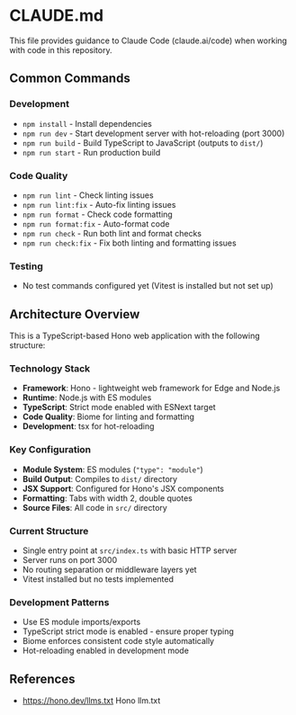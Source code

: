 # CLAUDE.md

This file provides guidance to Claude Code (claude.ai/code) when working with code in this repository.

## Common Commands

### Development
- `npm install` - Install dependencies
- `npm run dev` - Start development server with hot-reloading (port 3000)
- `npm run build` - Build TypeScript to JavaScript (outputs to `dist/`)
- `npm run start` - Run production build

### Code Quality
- `npm run lint` - Check linting issues
- `npm run lint:fix` - Auto-fix linting issues
- `npm run format` - Check code formatting
- `npm run format:fix` - Auto-format code
- `npm run check` - Run both lint and format checks
- `npm run check:fix` - Fix both linting and formatting issues

### Testing
- No test commands configured yet (Vitest is installed but not set up)

## Architecture Overview

This is a TypeScript-based Hono web application with the following structure:

### Technology Stack
- **Framework**: Hono - lightweight web framework for Edge and Node.js
- **Runtime**: Node.js with ES modules
- **TypeScript**: Strict mode enabled with ESNext target
- **Code Quality**: Biome for linting and formatting
- **Development**: tsx for hot-reloading

### Key Configuration
- **Module System**: ES modules (`"type": "module"`)
- **Build Output**: Compiles to `dist/` directory
- **JSX Support**: Configured for Hono's JSX components
- **Formatting**: Tabs with width 2, double quotes
- **Source Files**: All code in `src/` directory

### Current Structure
- Single entry point at `src/index.ts` with basic HTTP server
- Server runs on port 3000
- No routing separation or middleware layers yet
- Vitest installed but no tests implemented

### Development Patterns
- Use ES module imports/exports
- TypeScript strict mode is enabled - ensure proper typing
- Biome enforces consistent code style automatically
- Hot-reloading enabled in development mode

## References
- https://hono.dev/llms.txt Hono llm.txt

